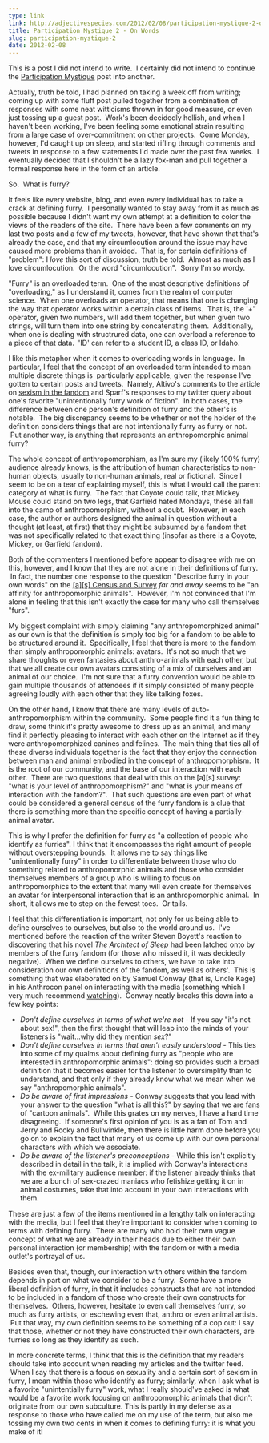 ```yaml
---
type: link
link: http://adjectivespecies.com/2012/02/08/participation-mystique-2-on-words/
title: Participation Mystique 2 - On Words
slug: participation-mystique-2
date: 2012-02-08
---
```


This is a post I did not intend to write.  I certainly did not intend to
continue the [Participation
Mystique](http://adjectivespecies.com/2012/01/25/participation-mystique/) post
into another.

Actually, truth be told, I had planned on taking a week off from writing; coming
up with some fluff post pulled together from a combination of responses with
some neat witticisms thrown in for good measure, or even just tossing up a guest
post.  Work's been decidedly hellish, and when I haven't been working, I've been
feeling some emotional strain resulting from a large case of over-commitment on
other projects.  Come Monday, however, I'd caught up on sleep, and started
rifling through comments and tweets in response to a few statements I'd made
over the past few weeks.  I eventually decided that I shouldn't be a lazy
fox-man and pull together a formal response here in the form of an article.

So.  What is furry?<!--more-->

It feels like every website, blog, and even every individual has to take a crack
at defining furry.  I personally wanted to stay away from it as much as possible
because I didn't want my own attempt at a definition to color the views of the
readers of the site.  There have been a few comments on my last two posts and a
few of my tweets, however, that have shown that that's already the case, and
that my circumlocution around the issue may have caused more problems than it
avoided.  That is, for certain definitions of "problem": I *love* this
sort of discussion, truth be told.  Almost as much as I love circumlocution.  Or
the word "circumlocution".  Sorry I'm so wordy.

"Furry" is an overloaded term.  One of the most descriptive definitions of
"overloading," as I understand it, comes from the realm of computer science.
 When one overloads an operator, that means that one is changing the way that
operator works within a certain class of items.  That is, the '+' operator,
given two numbers, will add them together, but when given two strings, will turn
them into one string by concatenating them.  Additionally, when one is dealing
with structrured data, one can overload a reference to a piece of that data.
 'ID' can refer to a student ID, a class ID, or Idaho.

I like this metaphor when it comes to overloading words in language.  In
particular, I feel that the concept of an overloaded term intended to mean
multiple discrete things is  particularly applicable, given the response I've
gotten to certain posts and tweets.  Namely, Altivo's comments to the article on
[sexism in the
fandom](http://adjectivespecies.com/2012/02/01/eighty-twenty/) and Sparf's
responses to my twitter query about one's favorite "unintentionally furry work
of fiction".  In both cases, the difference between one person's definition of
furry and the other's is notable.  The big discrepancy seems to be whether or
not the holder of the definition considers things that are not intentionally
furry as furry or not.  Put another way, is anything that represents an
anthropomorphic animal furry?

The whole concept of anthropomorphism, as I'm sure my (likely 100% furry)
audience already knows, is the attribution of human characteristics to non-human
objects, usually to non-human animals, real or fictional.  Since I seem to be on
a tear of explaining myself, this is what I would call the parent category of
what is furry.  The fact that Coyote could talk, that Mickey Mouse could stand
on two legs, that Garfield hated Mondays, these all fall into the camp of
anthropomorphism, without a doubt.  However, in each case, the author or authors
designed the animal in question without a thought (at least, at first) that they
might be subsumed by a fandom that was not specifically related to that exact
thing (insofar as there is a Coyote, Mickey, or Garfield fandom).

Both of the commenters I mentioned before appear to disagree with me on this,
however, and I know that they are not alone in their definitions of furry.  In
fact, the number one response to the question "Describe furry in your own words"
on the [\[a\]\[s\] Census and
Survey](http://survey.adjectivespecies.com/2012) *far and away* seems to be "an
affinity for anthropomorphic animals".  However, I'm not convinced that I'm
alone in feeling that this isn't exactly the case for many who call themselves
"furs".

My biggest complaint with simply claiming "any anthropomorphized animal" as our
own is that the definition is simply too big for a fandom to be able to be
structured around it.  Specifically, I feel that there is more to the fandom
than simply anthropomorphic animals: avatars.  It's not so much that we share
thoughts or even fantasies about anthro-animals with each other, but that we all
create our own avatars consisting of a mix of ourselves and an animal of our
choice.  I'm not sure that a furry convention would be able to gain multiple
thousands of attendees if it simply consisted of many people agreeing loudly
with each other that they like talking foxes.

On the other hand, I know that there are many levels of auto-anthropomorphism
within the community.  Some people find it a fun thing to draw, some think it's
pretty awesome to dress up as an animal, and many find it perfectly pleasing to
interact with each other on the Internet as if they were anthropomorphized
canines and felines.  The main thing that ties all of these diverse individuals
together is the fact that they enjoy the connection between man and animal
embodied in the concept of anthropomorphism.  It is the root of our community,
and the base of our interaction with each other.  There are two questions that
deal with this on the \[a\]\[s\] survey: "what is your level of
anthropomorphism?" and "what is your means of interaction with the fandom?".
 That such questions are even part of what could be considered a general census
of the furry fandom is a clue that there is something more than the specific
concept of having a partially-animal avatar.

This is why I prefer the definition for furry as "a collection of people who
identify as furries". I think that it encompasses the right amount of people
without overstepping bounds.  It allows me to say things like "unintentionally
furry" in order to differentiate between those who do something related to
anthropomorphic animals and those who consider themselves members of a group who
is willing to focus on anthropomorphics to the extent that many will even create
for themselves an avatar for interpersonal interaction that is an
anthropomorphic animal.  In short, it allows me to step on the fewest toes.  Or
tails.

I feel that this differentiation is important, not only for us being able to
define ourselves to ourselves, but also to the world around us.  I've mentioned
before the reaction of the writer Steven Boyett's reaction to discovering that
his novel *The Architect of Sleep* had been latched onto by members of
the furry fandom (for those who missed it, it was decidedly negative).  When we
define ourselves to others, we have to take into consideration our own
definitions of the fandom, as well as others'.  This is something that was
elaborated on by Samuel Conway (that is, Uncle Kage) in his Anthrocon panel on
interacting with the media (something which I very much recommend
[watching](http://www.furrynewsnetwork.com/2011/07/uncle-kage-presents-furries-media-panel-ac2011/)).
 Conway neatly breaks this down into a few key points:

* *Don't define ourselves in terms of what we're not* - If you say "it's not about sex!", then the first thought that will leap into the minds of your listeners is "wait...why did they mention *sex*?"
* *Don't define ourselves in terms that aren't easily understood* - This ties into some of my qualms about defining furry as "people who are interested in anthropomorphic animals": doing so provides such a broad definition that it becomes easier for the listener to oversimplify than to understand, and that only if they already know what we mean when we say "anthropomorphic animals".
* *Do be aware of first impressions* - Conway suggests that you lead with your answer to the question "what is all this?" by saying that we are fans of "cartoon animals".  While this grates on my nerves, I have a hard time disagreeing.  If someone's first opinion of you is as a fan of Tom and Jerry and Rocky and Bullwinkle, then there is little harm done before you go on to explain the fact that many of us come up with our own personal characters with which we associate.
* *Do be aware of the listener's preconceptions* - While this isn't explicitly described in detail in the talk, it is implied with Conway's interactions with the ex-military audience member: if the listener already thinks that we are a bunch of sex-crazed maniacs who fetishize getting it on in animal costumes, take that into account in your own interactions with them.

These are just a few of the items mentioned in a lengthy talk on interacting
with the media, but I feel that they're important to consider when coming to
terms with defining furry.  There are many who hold their own vague concept of
what we are already in their heads due to either their own personal interaction
(or membership) with the fandom or with a media outlet's portrayal of us.

Besides even that, though, our interaction with others within the fandom depends
in part on what we consider to be a furry.  Some have a more liberal definition
of furry, in that it includes constructs that are not intended to be included in
a fandom of those who create their own constructs for themselves.  Others,
however, hesitate to even call themselves furry, so much as furry artists, or
eschewing even that, anthro or even animal artists.  Put that way, my own
definition seems to be something of a cop out: I say that those, whether or not
they have constructed their own characters, are furries so long as they identify
as such.

In more concrete terms, I think that this is the definition that my readers
should take into account when reading my articles and the twitter feed.  When I
say that there is a focus on sexuality and a certain sort of sexism in furry, I
mean within those who identify as furry; similarly, when I ask what is a
favorite "unintentially furry" work, what I really should've asked is what would
be a favorite work focusing on anthropomorphic animals that didn't originate
from our own subculture. This is partly in my defense as a response to those who
have called me on my use of the term, but also me tossing my own two cents in
when it comes to defining furry: it is what you make of it!
